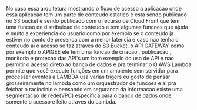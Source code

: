 No caso essa arquitetura mostrando o fluxo de acesso a aplicacao onde essa aplicacao tem um parte de conteudo estatico e esta sendo publicado no S3 bucket e sendo publicado com o recurso de Cloud Front que tem uma funcao de distribuicao de conteudo e tem algumas funcoes que ajuda e muito a experiencia do usuario como por exemplo se o conteudo ja estiver no ponto de presenca com a menor latencia e caso nao tenha o conteudo ai o acesso se faz atraves do S3 Bucket, o API GATEWAY como por exemplo o APIGEE ele tem uma funcao de criacao , publicacao , monitoria e protecao das API's um bom exemplo do uso de API e nao permitir o acesso direto ao banco de dados e pra terminar o O AWS Lambda permite que você execute funções em um ambiente sem servidor para processar eventos a LAMBDA usa varias trigers eu gosto de pensar grosseiramente no lambda como um orquestrador de funcoes e ai pra feichar o raciocinio e pensando em seguranca da informacao existe uma segmentacao de rede(VPC) especifica para o banco de dados onde somente o acesso e feito atraves do Lambda.
